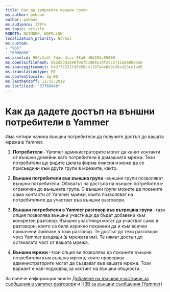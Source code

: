 ```yaml
---
title: Как да забраните външни групи
ms.author: pebaum
author: pebaum
ms.audience: ITPro
ms.topic: article
ROBOTS: NOINDEX, NOFOLLOW
localization_priority: Normal
ms.custom:
- "965"
- "6000006"
ms.assetid: 962c2a4f-7dac-4ccc-98a8-d0d283c95808
ms.openlocfilehash: b62d53d1698f0afd3d89139f2cc2711a8a9b8ba6
ms.sourcegitcommit: b43f77221f47b50c41197a448a9c26c423ce1ad5
ms.translationtype: MT
ms.contentlocale: bg-BG
ms.lasthandoff: 11/15/2019
ms.locfileid: "37769040"
---
```

# <a name="how-to-give-access-to-external-users-in-yammer"></a>Как да дадете достъп на външни потребители в Yammer

Има четири начина външни потребители да получите достъп до вашата мрежа в Yammer.
  
1. **Потребители** -Yammer администраторите могат да канят контакти от външни домейни като потребители в домашната мрежа. Тези потребители ще видите цялата фирма емисия и може да се присъедини към други групи в мрежите, както.

2. **Външни потребители във външна група** -външни групи позволяват външни потребители. Обхватът на достъпа на външен потребител е ограничен до външната група. С външни групи можете да поканите само контакти от Yammer мрежи, които позволяват на потребителите да участват във външни разговори.

3. **Външни потребители в Yammer разговор във вътрешна група** -тази опция позволява външни участници да бъдат добавени към конкретен разговор. Външни участници могат да участват само в разговори, които са били изрично поканени да и към всички прикачени файлове в този разговор. Те достъп до тези разговори чрез Yammer входящи (в мрежата им). Те нямат достъп до останалата част от вашата мрежа.

4. **Външни мрежи** -тази опция ви позволява да поканите външни потребители към външна мрежа, която проверява администраторите могат да създават във вашата мрежа. Този вариант е най-подходящ за хостинг на външни общности.

За повече информация вижте [Добавяне на външни участници за съобщения в yammer разговори](https://docs.microsoft.com/yammer/work-with-external-users/add-external-participants) и [ЧЗВ за външни съобщения (Yammer)](https://docs.microsoft.com/yammer/work-with-external-users/external-messaging-faq)
  